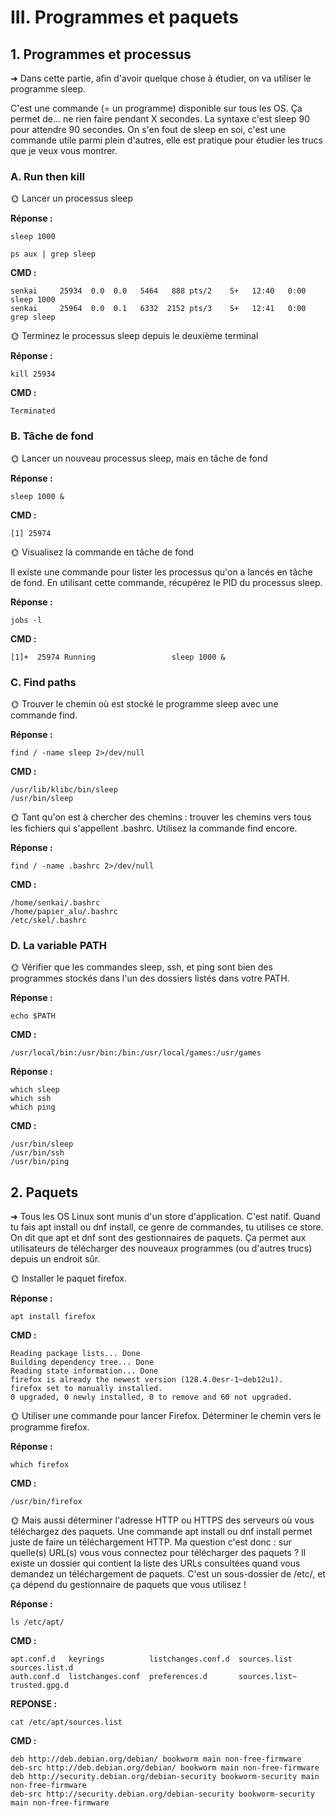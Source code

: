 # III. Programmes et paquets

## 1. Programmes et processus
➜ Dans cette partie, afin d'avoir quelque chose à étudier, on va utiliser le programme sleep.

C'est une commande (= un programme) disponible sur tous les OS. Ça permet de... ne rien faire pendant X secondes. La syntaxe c'est sleep 90 pour attendre 90 secondes. On s'en fout de sleep en soi, c'est une commande utile parmi plein d'autres, elle est pratique pour étudier les trucs que je veux vous montrer.

### A. Run then kill
🌞 Lancer un processus sleep

**Réponse :**
```
sleep 1000

ps aux | grep sleep
```
**CMD :**
```
senkai     25934  0.0  0.0   5464   888 pts/2    S+   12:40   0:00 sleep 1000
senkai     25964  0.0  0.1   6332  2152 pts/3    S+   12:41   0:00 grep sleep
```

🌞 Terminez le processus sleep depuis le deuxième terminal

**Réponse :**
```
kill 25934
```
**CMD :**
```
Terminated
```

### B. Tâche de fond
🌞 Lancer un nouveau processus sleep, mais en tâche de fond

**Réponse :**
```
sleep 1000 &
```
**CMD :**
```
[1] 25974
```

🌞 Visualisez la commande en tâche de fond

Il existe une commande pour lister les processus qu'on a lancés en tâche de fond. En utilisant cette commande, récupérez le PID du processus sleep.

**Réponse :**
```
jobs -l
```
**CMD :**
```
[1]+  25974 Running                 sleep 1000 &
```

### C. Find paths
🌞 Trouver le chemin où est stocké le programme sleep avec une commande find.

**Réponse :**
```
find / -name sleep 2>/dev/null
```
**CMD :**
```
/usr/lib/klibc/bin/sleep
/usr/bin/sleep
```

🌞 Tant qu'on est à chercher des chemins : trouver les chemins vers tous les fichiers qui s'appellent .bashrc. Utilisez la commande find encore.

**Réponse :**
```
find / -name .bashrc 2>/dev/null
```
**CMD :**
```
/home/senkai/.bashrc
/home/papier_alu/.bashrc
/etc/skel/.bashrc
```

### D. La variable PATH
🌞 Vérifier que les commandes sleep, ssh, et ping sont bien des programmes stockés dans l'un des dossiers listés dans votre PATH.

**Réponse :**
```
echo $PATH
```
**CMD :**
```
/usr/local/bin:/usr/bin:/bin:/usr/local/games:/usr/games
```

**Réponse :**
```
which sleep
which ssh
which ping
```
**CMD :**
```
/usr/bin/sleep
/usr/bin/ssh
/usr/bin/ping
```

## 2. Paquets
➜ Tous les OS Linux sont munis d'un store d'application. C'est natif. Quand tu fais apt install ou dnf install, ce genre de commandes, tu utilises ce store. On dit que apt et dnf sont des gestionnaires de paquets. Ça permet aux utilisateurs de télécharger des nouveaux programmes (ou d'autres trucs) depuis un endroit sûr.

🌞 Installer le paquet firefox.

**Réponse :**
```
apt install firefox
```
**CMD :**
```
Reading package lists... Done
Building dependency tree... Done
Reading state information... Done
firefox is already the newest version (128.4.0esr-1~deb12u1).
firefox set to manually installed.
0 upgraded, 0 newly installed, 0 to remove and 60 not upgraded.
```

🌞 Utiliser une commande pour lancer Firefox. Déterminer le chemin vers le programme firefox.

**Réponse :**
```
which firefox
```
**CMD :**
```
/usr/bin/firefox
```

🌞 Mais aussi déterminer l'adresse HTTP ou HTTPS des serveurs où vous téléchargez des paquets. Une commande apt install ou dnf install permet juste de faire un téléchargement HTTP. Ma question c'est donc : sur quelle(s) URL(s) vous vous connectez pour télécharger des paquets ? Il existe un dossier qui contient la liste des URLs consultées quand vous demandez un téléchargement de paquets. C'est un sous-dossier de /etc/, et ça dépend du gestionnaire de paquets que vous utilisez !

**Réponse :**
```
ls /etc/apt/
```
**CMD :**
```
apt.conf.d   keyrings          listchanges.conf.d  sources.list   sources.list.d
auth.conf.d  listchanges.conf  preferences.d       sources.list~  trusted.gpg.d
```

**REPONSE :**
```
cat /etc/apt/sources.list
```
**CMD :**
```
deb http://deb.debian.org/debian/ bookworm main non-free-firmware
deb-src http://deb.debian.org/debian/ bookworm main non-free-firmware
deb http://security.debian.org/debian-security bookworm-security main non-free-firmware
deb-src http://security.debian.org/debian-security bookworm-security main non-free-firmware
```
